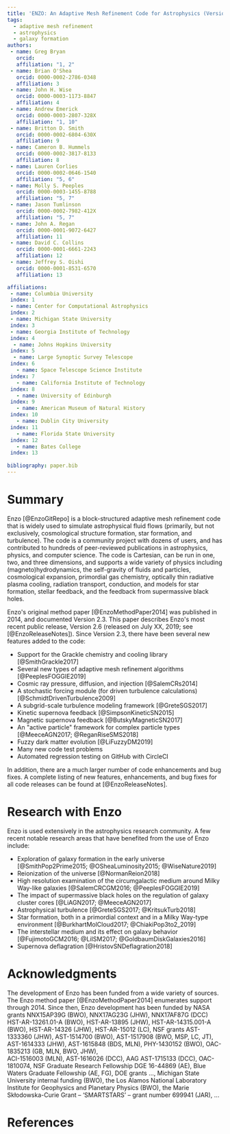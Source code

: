 ```yaml
---
title: 'ENZO: An Adaptive Mesh Refinement Code for Astrophysics (Version 2.6) '
tags:
  - adaptive mesh refinement
  - astrophysics
  - galaxy formation 
authors:
 - name: Greg Bryan
   orcid: 
   affiliation: "1, 2"
 - name: Brian O'Shea
   orcid: 0000-0002-2786-0348
   affiliation: 3
 - name: John H. Wise
   orcid: 0000-0003-1173-8847
   affiliation: 4
 - name: Andrew Emerick
   orcid: 0000-0003-2807-328X
   affiliation: "1, 10"
 - name: Britton D. Smith
   orcid: 0000-0002-6804-630X
   affiliation: 9
 - name: Cameron B. Hummels
   orcid: 0000-0002-3817-8133
   affiliation: 8
 - name: Lauren Corlies
   orcid: 0000-0002-0646-1540
   affiliation: "5, 6"
 - name: Molly S. Peeples
   orcid: 0000-0003-1455-8788
   affiliation: "5, 7"
 - name: Jason Tumlinson
   orcid: 0000-0002-7982-412X
   affiliation: "5, 7"
 - name: John A. Regan
   orcid: 0000-0001-9072-6427
   affiliation: 11
 - name: David C. Collins
   orcid: 0000-0001-6661-2243 
   affiliation: 12
 - name: Jeffrey S. Oishi
   orcid: 0000-0001-8531-6570
   affiliation: 13

affiliations:
 - name: Columbia University
 index: 1
 - name: Center for Computational Astrophysics
 index: 2
 - name: Michigan State University
 index: 3
 - name: Georgia Institute of Technology
 index: 4
  - name: Johns Hopkins University
 index: 5
  - name: Large Synoptic Survey Telescope
 index: 6
   - name: Space Telescope Science Institute
 index: 7
   - name: California Institute of Technology
 index: 8
   - name: University of Edinburgh
 index: 9 
   - name: American Museum of Natural History
 index: 10
   - name: Dublin City University
 index: 11
   - name: Florida State University
 index: 12
   - name: Bates College
 index: 13
  
bibliography: paper.bib
---
```


# Summary



Enzo [@EnzoGitRepo] is a block-structured adaptive mesh refinement code that is widely used to simulate astrophysical fluid flows (primarily, but not exclusively, cosmological structure formation, star formation, and turbulence).  The code is a community project with dozens of users, and has contributed to hundreds of peer-reviewed publications in astrophysics, physics, and computer science.
The code is Cartesian, can be run in one, two, and three dimensions, and supports a wide variety of physics including (magneto)hydrodynamics, the self-gravity of fluids and particles, cosmological expansion, primordial gas chemistry, optically thin radiative plasma cooling, radiation transport, conduction, and models for star formation, stellar feedback, and the feedback from supermassive black holes.

Enzo's original method paper [@EnzoMethodPaper2014] was published in 2014, and documented Version 2.3.  This paper describes Enzo's most recent public release, Version 2.6 (released on July XX, 2019; see [@EnzoReleaseNotes]).  Since Version 2.3, there have been several new features added to the code:

* Support for the Grackle chemistry and cooling library [@SmithGrackle2017]
* Several new types of adaptive mesh refinement algorithms [@PeeplesFOGGIE2019]
* Cosmic ray pressure, diffusion, and injection [@SalemCRs2014]
* A stochastic forcing module (for driven turbulence calculations) [@SchmidtDrivenTurbulence2009]
* A subgrid-scale turbulence modeling framework [@GreteSGS2017]
* Kinetic supernova feedback [@SimpsonKineticSN2015]
* Magnetic supernova feedback [@ButskyMagneticSN2017]
* An "active particle" framework for complex particle types [@MeeceAGN2017; @ReganRiseSMS2018]
* Fuzzy dark matter evolution [@LiFuzzyDM2019]
* Many new code test problems
* Automated regression testing on GitHub with CircleCI

In addition, there are a much larger number of code enhancements and bug fixes.  A complete listing of new features, enhancements, and bug fixes for all code releases can be found at [@EnzoReleaseNotes].

# Research with Enzo

Enzo is used extensively in the astrophysics research community.  A few recent notable research areas that have benefited from the use of Enzo include:

* Exploration of galaxy formation in the early universe [@SmithPop2Prime2015; @OSheaLuminosity2015; @WiseNature2019] 
* Reionization of the universe [@NormanReion2018]
* High resolution examination of the circumgalactic medium around Milky Way-like galaxies [@SalemCRCGM2016; @PeeplesFOGGIE2019]
* The impact of supermassive black holes on the regulation of galaxy cluster cores [@LiAGN2017; @MeeceAGN2017]
* Astrophysical turbulence [@GreteSGS2017; @KritsukTurb2018]
* Star formation, both in a primordial context and in a Milky Way-type environment [@BurkhartMolCloud2017; @ChiakiPop3to2_2019]
* The interstellar medium and its effect on galaxy behavior [@FujimotoGCM2016; @LiISM2017; @GoldbaumDiskGalaxies2016]
* Supernova deflagration [@HristovSNDeflagration2018]

# Acknowledgments

The development of Enzo has been funded from a wide variety of sources.  The Enzo method paper [@EnzoMethodPaper2014] enumerates support through 2014.  Since then, Enzo development has been funded by 
NASA grants NNX15AP39G (BWO),
NNX17AG23G (JHW), NNX17AF87G (DCC)
HST-AR-13261.01-A (BWO), 
HST-AR-13895 (JHW), 
HST-AR-14315.001-A (BWO), 
HST-AR-14326 (JHW), 
HST-AR-15012 (LC), 
NSF grants AST-1333360 (JHW), 
AST-1514700 (BWO), 
AST-1517908 (BWO, MSP, LC, JT), 
AST-1614333 (JHW), 
AST-1615848 (BDS, MLN), 
PHY-1430152 (BWO), 
OAC-1835213 (GB, MLN, BWO, JHW),  
ACI-1516003 (MLN),
 AST-1616026 (DCC), AAG AST-1715133 (DCC), 
OAC-1810074,
NSF Graduate Research Fellowship DGE 16-44869 (AE),
Blue Waters Graduate Fellowship (AE, FG),
DOE grants ..., 
Michigan State University internal funding (BWO), 
the Los Alamos National Laboratory Institute for Geophysics and Planetary Physics (BWO),
the Marie Skłodowska-Curie Grant – ‘SMARTSTARS’ – grant number
699941 (JAR), 
...

# References
 	